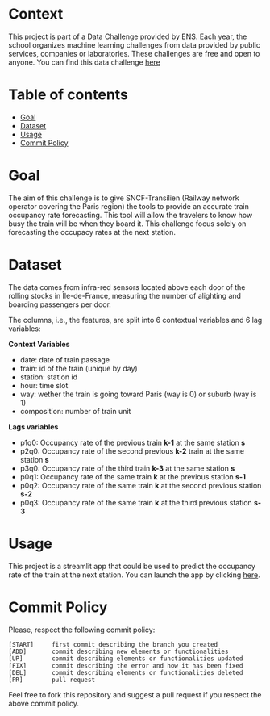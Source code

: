 # Context
This project is part of a Data Challenge provided by ENS. Each year, the school 
organizes machine learning challenges from data provided by public services, companies or 
laboratories. These challenges are free and open to anyone.
You can find this data challenge [here]("https://challengedata.ens.fr/challenges/89")

# Table of contents
- [Goal](#goal)
- [Dataset](#dataset)
- [Usage](#usage)
- [Commit Policy](#commit-policy)

# Goal
The aim of this challenge is to give SNCF-Transilien 
(Railway network operator covering the Paris region) the tools to
provide an accurate train occupancy rate forecasting. This tool will allow
the travelers to know how busy the train will be when they board it. This challenge
focus solely on forecasting the occupacy rates at the next station.

# Dataset
The data comes from infra-red sensors located above each door of the 
rolling stocks in Île-de-France, measuring the number of alighting and 
boarding passengers per door.
            
The columns, i.e., the features, are split into 6 contextual variables and 6 lag variables:
                 
**Context Variables**
- date: date of train passage
- train: id of the train (unique by day)
- station: station id
- hour: time slot
- way: wether the train is going toward Paris (way is 0) or suburb (way is 1)
- composition: number of train unit
            
**Lags variables**
- p1q0: Occupancy rate of the previous train **k-1** at the same station **s**
- p2q0: Occupancy rate of the second previous **k-2** train at the same station **s**
- p3q0: Occupancy rate of the third train **k-3** at the same station **s**
- p0q1: Occupancy rate of the same train **k** at the previous station **s-1**
- p0q2: Occupancy rate of the same train **k** at the second previous station **s-2**
- p0q3: Occupancy rate of the same train **k** at the third previous station **s-3**

# Usage
This project is a streamlit app that could be used to predict the occupancy rate of 
the train at the next station. You can launch the app by clicking [here](https://traincrowdingforecasting.streamlit.app/).

# Commit Policy
Please, respect the following commit policy:
```
[START]     first commit describing the branch you created
[ADD]       commit describing new elements or functionalities
[UP]        commit describing elements or functionalities updated
[FIX]       commit describing the error and how it has been fixed
[DEL]       commit describing elements or functionalities deleted
[PR]        pull request
```

Feel free to fork this repository and suggest a pull request if you respect the above commit policy.